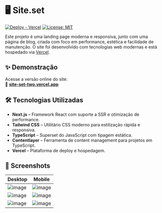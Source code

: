 # 🖥️ Site.set

[![Deploy - Vercel](https://img.shields.io/badge/Deploy-Vercel-000?style=for-the-badge&logo=vercel)](https://site-set-two.vercel.app/)
[![License: MIT](https://img.shields.io/badge/license-MIT-blue.svg?style=for-the-badge)](#licença)

Este projeto é uma landing page moderna e responsiva, junto com uma página de blog, criada com foco em performance, estética e facilidade de manutenção. O site foi desenvolvido com tecnologias web modernas e está hospedado via [Vercel](https://vercel.com/).

## ✨ Demonstração

Acesse a versão online do site:  
🔗 **[site-set-two.vercel.app](https://site-set-two.vercel.app/)**

## 🛠️ Tecnologias Utilizadas

- **Next.js** – Framework React com suporte a SSR e otimização de performance.
- **Tailwind CSS** – Utilitário CSS moderno para estilização rápida e responsiva.
- **TypeScript** – Superset do JavaScript com tipagem estática.
- **Contentlayer** – Ferramenta de content management para projetos em TypeScript.
- **Vercel** – Plataforma de deploy e hospedagem.

## 📸 Screenshots

| Desktop | Mobile |
|--------|--------|
| ![image](https://github.com/user-attachments/assets/11b2c014-1821-41d5-8ede-40bfe1789e51) | ![image](https://github.com/user-attachments/assets/56ab71aa-a27f-4d18-a1e1-c3729c6b0743)
| ![image](https://github.com/user-attachments/assets/24a3080d-c100-4f76-8cc9-1b1e693aa9ae) | ![image](https://github.com/user-attachments/assets/fabbd6e5-6b9b-4305-bbdb-b08cf8e5e430)
| ![image](https://github.com/user-attachments/assets/9f8d85a1-aa8f-41e3-abe3-6726a9c05db6) | ![image](https://github.com/user-attachments/assets/a546b200-ffdd-401f-91c9-21d759a5c6fb)



